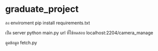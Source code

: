 # graduate_project

ลง enviroment pip install requirements.txt

เปืด server python main.py 
url ที่ใช้ทดสอบ localhost:2204/camera_manage

ดูดข้อมูล fetch.py
